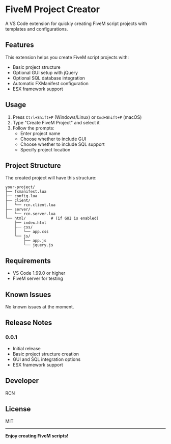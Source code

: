 # FiveM Project Creator

A VS Code extension for quickly creating FiveM script projects with templates and configurations.

## Features

This extension helps you create FiveM script projects with:
- Basic project structure
- Optional GUI setup with jQuery
- Optional SQL database integration
- Automatic FXManifest configuration
- ESX framework support

## Usage

1. Press `Ctrl+Shift+P` (Windows/Linux) or `Cmd+Shift+P` (macOS)
2. Type "Create FiveM Project" and select it
3. Follow the prompts:
   - Enter project name
   - Choose whether to include GUI
   - Choose whether to include SQL support
   - Specify project location

## Project Structure

The created project will have this structure:
```
your-project/
├── fxmanifest.lua
├── config.lua
├── client/
│   └── rcn.client.lua
├── server/
│   └── rcn.server.lua
└── html/           # (if GUI is enabled)
    ├── index.html
    ├── css/
    │   └── app.css
    └── js/
        ├── app.js
        └── jquery.js
```

## Requirements

- VS Code 1.99.0 or higher
- FiveM server for testing

## Known Issues

No known issues at the moment.

## Release Notes

### 0.0.1
- Initial release
- Basic project structure creation
- GUI and SQL integration options
- ESX framework support

## Developer

RCN

## License

MIT

---

**Enjoy creating FiveM scripts!**
